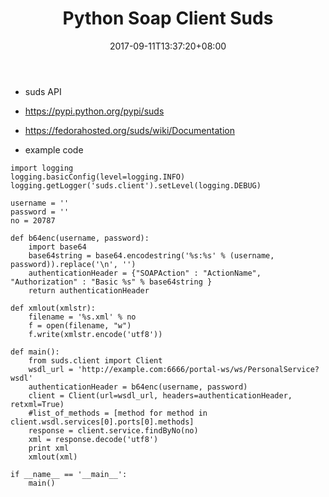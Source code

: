 ﻿---
title: "Python Soap Client Suds"
date: 2017-09-11T13:37:20+08:00
tags: [ "Development", "Python" ]
draft: true
---

- suds API
 - https://pypi.python.org/pypi/suds
 - https://fedorahosted.org/suds/wiki/Documentation


- example code
```
import logging
logging.basicConfig(level=logging.INFO)
logging.getLogger('suds.client').setLevel(logging.DEBUG)

username = ''
password = ''
no = 20787

def b64enc(username, password):
    import base64
    base64string = base64.encodestring('%s:%s' % (username, password)).replace('\n', '')
    authenticationHeader = {"SOAPAction" : "ActionName", "Authorization" : "Basic %s" % base64string }
    return authenticationHeader

def xmlout(xmlstr):
    filename = '%s.xml' % no
    f = open(filename, "w")
    f.write(xmlstr.encode('utf8'))

def main():
    from suds.client import Client
    wsdl_url = 'http://example.com:6666/portal-ws/ws/PersonalService?wsdl'
    authenticationHeader = b64enc(username, password)
    client = Client(url=wsdl_url, headers=authenticationHeader, retxml=True)
    #list_of_methods = [method for method in client.wsdl.services[0].ports[0].methods]
    response = client.service.findByNo(no)
    xml = response.decode('utf8')
    print xml
    xmlout(xml)

if __name__ == '__main__':
    main()
```